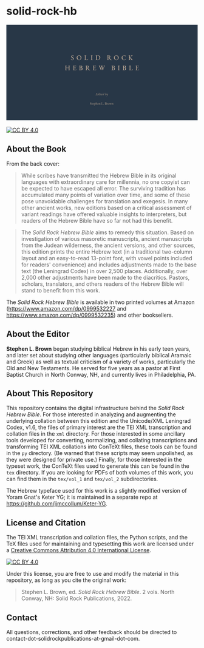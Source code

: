# solid-rock-hb

![Solid Rock Hebrew Bible, edited by Stephen L. Brown](https://github.com/jjmccollum/solid-rock-hb/blob/master/tex/img/srhb-social-preview.png)

[![CC BY 4.0][cc-by-shield]][cc-by]

## About the Book

From the back cover:

> While scribes have transmitted the Hebrew Bible in its original languages with extraordinary care for millennia, no one copyist can be expected to have escaped all error. The surviving tradition has accumulated many points of variation over time, and some of these pose unavoidable challenges for translation and exegesis. In many other ancient works, new editions based on a critical assessment of variant readings have offered valuable insights to interpreters, but readers of the Hebrew Bible have so far not had this benefit.

> The _Solid Rock Hebrew Bible_ aims to remedy this situation. Based on investigation of various masoretic manuscripts, ancient manuscripts from the Judean wilderness, the ancient versions, and other sources, this edition prints the entire Hebrew text (in a traditional two-column layout and an easy-to-read 13-point font, with vowel points included for readers' convenience) and includes adjustments made to the base text (the Leningrad Codex) in over 2,500 places. Additionally, over 2,000 other adjustments have been made to the diacritics. Pastors, scholars, translators, and others readers of the Hebrew Bible will stand to benefit from this work.

The _Solid Rock Hebrew Bible_ is available in two printed volumes at Amazon (https://www.amazon.com/dp/0999532227 and https://www.amazon.com/dp/0999532235) and other booksellers.

## About the Editor

**Stephen L. Brown** began studying biblical Hebrew in his early teen years, and later set about studying other languages (particularly biblical Aramaic and Greek) as well as textual criticism of a variety of works, particularly the Old and New Testaments. He served for five years as a pastor at First Baptist Church in North Conway, NH, and currently lives in Philadelphia, PA.

## About This Repository

This repository contains the digital infrastructure behind the _Solid Rock Hebrew Bible_.
For those interested in analyzing and augmenting the underlying collation between this edition and the Unicode/XML Leningrad
Codex, v1.6, the files of primary interest are the TEI XML transcription and collation files in the `xml` directory.
For those interested in some ancillary tools developed for converting, normalizing, and collating transcriptions and transforming TEI XML collations into ConTeXt files, these tools can be found in the `py` directory.
(Be warned that these scripts may seem unpolished, as they were designed for private use.)
Finally, for those interested in the typeset work, the ConTeXt files used to generate this can be found in the `tex` directory.
If you are looking for PDFs of both volumes of this work, you can find them in the `tex/vol_1` and `tex/vol_2` subdirectories.

The Hebrew typeface used for this work is a slightly modified version of Yoram Gnat's Keter YG; it is maintained in a separate repo at https://github.com/jjmccollum/Keter-YG.

## License and Citation

The TEI XML transcription and collation files, the Python scripts, and the TeX files used for maintaining and typesetting this work are licensed under a
[Creative Commons Attribution 4.0 International License][cc-by].

[![CC BY 4.0][cc-by-image]][cc-by]

[cc-by]: http://creativecommons.org/licenses/by/4.0/
[cc-by-image]: https://i.creativecommons.org/l/by/4.0/88x31.png
[cc-by-shield]: https://img.shields.io/badge/License-CC%20BY%204.0-lightgrey.svg

Under this license, you are free to use and modify the material in this repository, as long as you cite the original work:

> Stephen L. Brown, ed. _Solid Rock Hebrew Bible_. 2 vols. North Conway, NH: Solid Rock Publications, 2022.

## Contact

All questions, corrections, and other feedback should be directed to contact-dot-solidrockpublications-at-gmail-dot-com.
